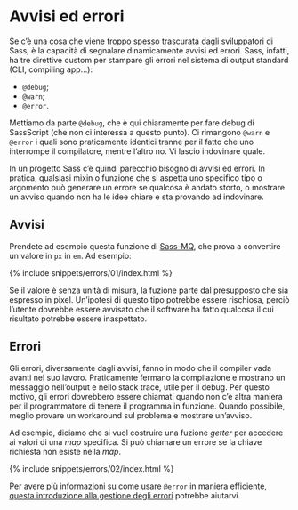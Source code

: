 
# Avvisi ed errori

Se c’è una cosa che viene troppo spesso trascurata dagli sviluppatori di Sass, è la capacità di segnalare dinamicamente avvisi ed errori. Sass, infatti, ha tre direttive custom per stampare gli errori nel sistema di output standard (CLI, compiling app…):

* `@debug`;
* `@warn`;
* `@error`.

Mettiamo da parte `@debug`, che è qui chiaramente per fare debug di SassScript (che non ci interessa a questo punto). Ci rimangono `@warn` e `@error` i quali sono praticamente identici tranne per il fatto che uno interrompe il compilatore, mentre l’altro no. Vi lascio indovinare quale.

In un progetto Sass c’è quindi parecchio bisogno di avvisi ed errori. In pratica, qualsiasi mixin o funzione che si aspetta uno specifico tipo o argomento può generare un errore se qualcosa è andato storto, o mostrare un avviso quando non ha le idee chiare e sta provando ad indovinare.

## Avvisi

Prendete ad esempio questa funzione di [Sass-MQ](https://github.com/sass-mq/sass-mq), che prova a convertire un valore in `px` in `em`. Ad esempio:

{% include snippets/errors/01/index.html %}

Se il valore è senza unità di misura, la fuzione parte dal presupposto che sia espresso in pixel. Un’ipotesi di questo tipo potrebbe essere rischiosa, perciò l’utente dovrebbe essere avvisato che il software ha fatto qualcosa il cui risultato potrebbe essere inaspettato.

## Errori

Gli errori, diversamente dagli avvisi, fanno in modo che il compiler vada avanti nel suo lavoro. Praticamente fermano la compilazione e mostrano un messaggio nell’output e nello stack trace, utile per il debug. Per questo motivo, gli errori dovrebbero essere chiamati quando non c’è altra maniera per il programmatore di tenere il programma in funzione. Quando possibile, meglio provare un workaround sul problema e mostrare un’avviso.

Ad esempio, diciamo che si vuol costruire una fuzione _getter_ per accedere ai valori di una _map_ specifica. Si può chiamare un errore se la chiave richiesta non esiste nella _map_.

{% include snippets/errors/02/index.html %}

Per avere più informazioni su come usare `@error` in maniera efficiente, [questa introduzione alla gestione degli errori](http://webdesign.tutsplus.com/tutorials/an-introduction-to-error-handling-in-sass--cms-19996) potrebbe aiutarvi.
